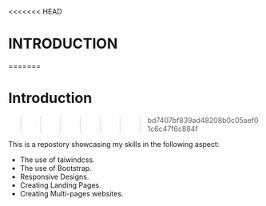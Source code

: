 <<<<<<< HEAD
# INTRODUCTION
=======
# Introduction
>>>>>>> bd7407bf839ad48208b0c05aef01c6c47f6c884f

This is a repostory showcasing my skills in the following aspect:

* The use of taiwindcss.
* The use of Bootstrap.
* Responsive Designs.
* Creating Landing Pages.
* Creating Multi-pages websites.  
